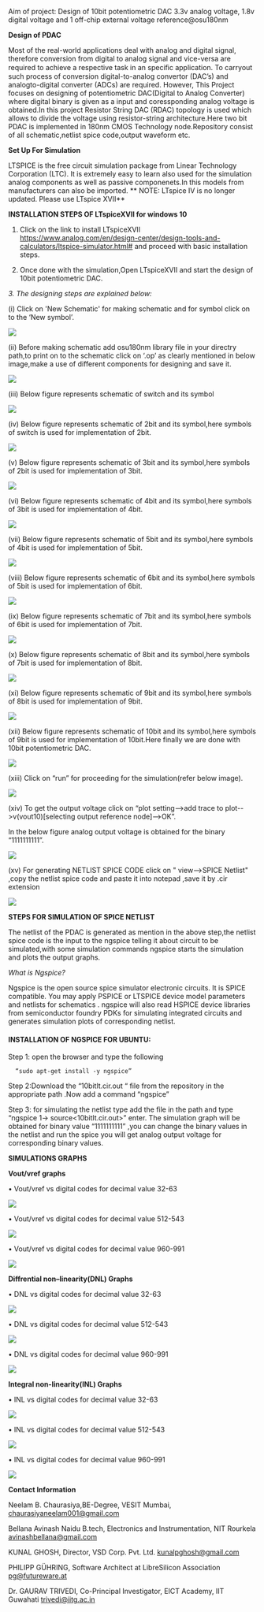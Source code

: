 Aim of project: Design of 10bit potentiometric DAC 3.3v analog voltage, 1.8v digital voltage and 1 off-chip external voltage reference@osu180nm

 **Design of PDAC**
 
 
Most of the real-world applications deal with analog and digital signal, therefore conversion from digital to analog signal and vice-versa are required to achieve a respective task in an speciﬁc application. To carryout such process of conversion digital-to-analog convertor (DAC’s) and analogto-digital converter (ADCs) are required. However, This Project  focuses on designing of potentiometric DAC(Digital to Analog Converter) where digital binary is given as a input and coressponding analog voltage is obtained.In this project Resistor String DAC (RDAC) topology is used which allows to divide the voltage using resistor-string architecture.Here two bit PDAC is implemented in 180nm CMOS Technology node.Repository consist of all schematic,netlist spice code,output waveform etc.

 **Set Up For Simulation**
 
 
 LTSPICE is the free circuit simulation package from Linear Technology Corporation (LTC). It is extremely easy to learn also used for the simulation analog components as well as passive componenets.In this models from manufacturers can also be imported.
** NOTE: LTspice IV is no longer updated. Please use LTspice XVII**

**INSTALLATION STEPS OF LTspiceXVII for windows 10**

1.	Click on the link to install LTspiceXVII https://www.analog.com/en/design-center/design-tools-and-calculators/ltspice-simulator.html# and proceed with basic installation steps.

2.	Once done with the simulation,Open LTspiceXVII and start the design of 10bit potentiometric DAC.

*3.	The designing steps are explained below:*

(i)	Click on 'New Schematic' for making schematic and for symbol click on to the ‘New symbol’.

![](Schematics/ltspicesch.png)

(ii)	 Before making schematic add osu180nm library file in your directry path,to print on to the schematic click on ‘.op’ as clearly mentioned in below image,make a use of different components for designing and save it.

![](Schematics/makingsch.png)

(iii)	Below figure represents schematic of switch and its symbol

![](Schematics/switchsy.png)

(iv)	Below figure represents schematic of 2bit and its symbol,here symbols of switch is used for implementation of 2bit.

![](Schematics/twobitsy.png)

(v)	Below figure represents schematic of 3bit and its symbol,here symbols of 2bit is used for implementation of 3bit.

![](Schematics/threebit.png)

(vi)	Below figure represents schematic of 4bit and its symbol,here symbols of 3bit is used for implementation of 4bit.

![](Schematics/fourbit.png)

(vii)	Below figure represents schematic of 5bit and its symbol,here symbols of 4bit is used for implementation of 5bit.

![](Schematics/fivebit.png)

(viii)	Below figure represents schematic of 6bit and its symbol,here symbols of 5bit is used for implementation of 6bit.

![](Schematics/sixbit.png)


(ix)	Below figure represents schematic of 7bit and its symbol,here symbols of 6bit is used for implementation of 7bit.

![](Schematics/sevenbit.png)


(x)	Below figure represents schematic of 8bit and its symbol,here symbols of 7bit is used for implementation of 8bit.

![](Schematics/eighttbit.png)



(xi)	Below figure represents schematic of 9bit and its symbol,here symbols of 8bit is used for implementation of 9bit.

![](Schematics/ninebit.png)


(xii)	Below figure represents schematic of 10bit and its symbol,here symbols of 9bit is used for implementation of 10bit.Here finally we are done with 10bit potentiometric DAC.

![](Schematics/tenbitsch.png)


(xiii)	Click on “run” for proceeding for the simulation(refer below image).

![](Schematics/simulationlt.png)


(xiv)	To get the output voltage click on “plot setting-->add trace to plot-->v(vout10)[selecting output reference node]-->OK”.

In the below figure analog output voltage is obtained for the binary “1111111111”.

![](Schematics/plot.png)

(xv) For generating NETLIST SPICE CODE click on " view-->SPICE Netlist" ,copy the netlist spice code and paste it into notepad ,save it by .cir extension

![](Schematics/netlistg.png)

**STEPS FOR SIMULATION OF SPICE NETLIST**

The  netlist of the PDAC is generated as mention in the above step,the netlist spice code is the input to the ngspice telling it about circuit to be simulated,with some simulation commands ngspice starts  the simulation and plots the output graphs.

*What is Ngspice?*

Ngspice is the open source spice simulator electronic circuits. It is SPICE compatible. You may apply PSPICE or LTSPICE device model parameters and netlists for schematics . ngspice will also read HSPICE device libraries from semiconductor foundry PDKs for simulating integrated circuits and generates simulation plots of corresponding netlist.

#### INSTALLATION OF NGSPICE FOR UBUNTU: ####

Step 1: open the browser and type the following 

      “sudo apt-get install -y ngspice”
      
Step 2:Download the “10bitlt.cir.out “ file from the repository in the appropriate path .Now add a command  “ngspice”


Step 3: for simulating the netlist type add the file in the path and type “ngspice 1-> source<10bitlt.cir.out>” enter. The simulation graph will be obtained for binary value “1111111111” ,you can change the  binary values in the netlist and run the spice you will get analog output voltage for corresponding binary values.



**SIMULATIONS GRAPHS**

**Vout/vref graphs**


•	Vout/vref vs digital codes for decimal value 32-63

![](10bitfinal/32to63vout.png)


•	Vout/vref vs digital codes for decimal value 512-543

![](10bitfinal/512-543vout.png)

•	Vout/vref vs digital codes for decimal value 960-991

![](10bitfinal/960-991vout.png)

**Diffrential non–linearity(DNL) Graphs**


•	DNL vs digital codes for decimal value 32-63

![](10bitfinal/(32-63)withlsb.png)

•	DNL vs digital codes for decimal value 512-543

![](10bitfinal/(512-543)dnlwithlsb.png)

•	DNL vs digital codes for decimal value 960-991

![](10bitfinal/(960-991)DNLwithlsb.png)

**Integral non-linearity(INL) Graphs**


•	INL vs digital codes for decimal value 32-63

![](10bitfinal/(32-63)inl.png)

•	INL vs digital codes for decimal value 512-543

![](10bitfinal/(512-543)inl.png)

•	INL vs digital codes for decimal value 960-991

![](10bitfinal/(960-991).png)


 




**Contact Information**


Neelam B. Chaurasiya,BE-Degree, VESIT Mumbai, chaurasiyaneelam001@gmail.com

Bellana Avinash Naidu B.tech, Electronics and Instrumentation, NIT Rourkela avinashbellana@gmail.com

KUNAL GHOSH, Director, VSD Corp. Pvt. Ltd. kunalpghosh@gmail.com

PHILIPP GÜHRING, Software Architect at LibreSilicon Association pg@futureware.at

Dr. GAURAV TRIVEDI, Co-Principal Investigator, EICT Academy, IIT Guwahati trivedi@iitg.ac.in
